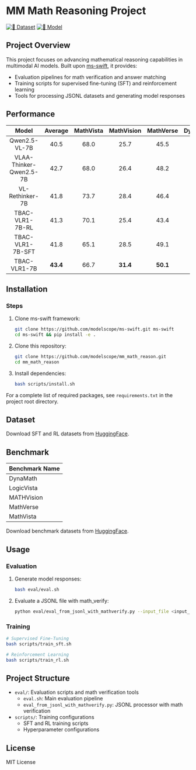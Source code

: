 # MM Math Reasoning Project

[![🤗 Dataset](https://img.shields.io/badge/%F0%9F%A4%97%20Dataset-huggingface-blue)](https://huggingface.co/datasets/TencentBAC/TBAC-VLR1-7B-SFT-DATA/tree/main)
[![🤗 Model](https://img.shields.io/badge/%F0%9F%A4%97%20Model-huggingface-blue)](https://huggingface.co/collections/TencentBAC/vlr1-6892c119672e8d0780e1d288)

## Project Overview
This project focuses on advancing mathematical reasoning capabilities in multimodal AI models. Built upon [ms-swift](https://github.com/modelscope/ms-swift.git), it provides:
- Evaluation pipelines for math verification and answer matching
- Training scripts for supervised fine-tuning (SFT) and reinforcement learning
- Tools for processing JSONL datasets and generating model responses

## Performance
| Model                              | **Average** | **MathVista** | **MathVision** | **MathVerse** | **DynaMath** | **LogicVista** |
| :--------------------------------: | :---------: | :-----------: | :------------: | :-----------: | :----------: | :------------: |
| Qwen2.5-VL-7B                      | 40.5        | 68.0          | 25.7           | 45.5          | 21.8         | 41.2           |
| VLAA-Thinker-Qwen2.5-7B            | 42.7        | 68.0          | 26.4           | 48.2          | 22.4         | 48.5           |
| VL-Rethinker-7B                    | 41.8        | 73.7          | 28.4           | 46.4          | 17.8         | 42.7           |
| TBAC-VLR1-7B-RL                    | 41.3        | 70.1          | 25.4           | 43.4          | 19.0         | 48.4           |
| TBAC-VLR1-7B-SFT                   | 41.8        | 65.1          | 28.5           | 49.1          | 20.6         | 45.5           |
| TBAC-VLR1-7B                       | **43.4**    | 66.7          | **31.4**       | **50.1**      | **22.6**     | 46.4           |

## Installation
### Steps
1. Clone ms-swift framework:
   ```bash
   git clone https://github.com/modelscope/ms-swift.git ms-swift
   cd ms-swift && pip install -e .
   ```
2. Clone this repository:
   ```bash
   git clone https://github.com/modelscope/mm_math_reason.git
   cd mm_math_reason
   ```
3. Install dependencies:
   ```bash
   bash scripts/install.sh
   ```
For a complete list of required packages, see `requirements.txt` in the project root directory.

## Dataset
Download SFT and RL datasets from [HuggingFace](https://huggingface.co/datasets/TencentBAC/TBAC-VLR1-7B-SFT-DATA/tree/main).

## Benchmark
| Benchmark Name   |
|-----------------|
| DynaMath        | 
| LogicVista      |
| MATHVision      | 
| MathVerse       |
| MathVista       |
Download benchmark datasets from [HuggingFace](https://huggingface.co/datasets/TencentBAC/TBAC-VLR1-7B-SFT-DATA/tree/main).

## Usage
### Evaluation
1. Generate model responses:
   ```bash
   bash eval/eval.sh
   ```
2. Evaluate a JSONL file with math_verify:
   ```bash
   python eval/eval_from_jsonl_with_mathverify.py --input_file <input_file.jsonl> --output_folder <output_folder>
   ```

### Training
```bash
# Supervised Fine-Tuning
bash scripts/train_sft.sh

# Reinforcement Learning
bash scripts/train_rl.sh
```

## Project Structure
- `eval/`: Evaluation scripts and math verification tools
  - `eval.sh`: Main evaluation pipeline
  - `eval_from_jsonl_with_mathverify.py`: JSONL processor with math verification
- `scripts/`: Training configurations
  - SFT and RL training scripts
  - Hyperparameter configurations

## License
MIT License
